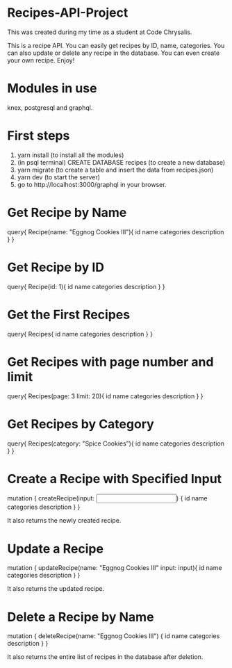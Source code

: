 # Recipes-API-Project
This was created during my time as a student at Code Chrysalis. 

This is a recipe API. You can easily get recipes by ID, name, categories. You can also update or delete any recipe in the database. You can even create your own recipe. Enjoy!

# Modules in use
knex, postgresql and graphql.

# First steps
1. yarn install (to install all the modules)
2. (in psql terminal) CREATE DATABASE recipes (to create a new database)
3. yarn migrate (to create a table and insert the data from recipes.json)
4. yarn dev (to start the server)
5. go to http://localhost:3000/graphql in your browser.

# Get Recipe by Name
query{
  Recipe(name: "Eggnog Cookies III"){
    id
    name
    categories
    description
  }
}

# Get Recipe by ID
query{
  Recipe(id: 1){
    id
    name
    categories
    description
  }
}

# Get the First Recipes
query{
  Recipes{
    id
    name
    categories
    description
  }
}

# Get Recipes with page number and limit
query{
  Recipes(page: 3 limit: 20){
    id
    name
    categories
    description
  }
}

# Get Recipes by Category
query{
  Recipes(category: "Spice Cookies"){
    id
    name
    categories
    description
  }
}

# Create a Recipe with Specified Input
mutation {
  createRecipe(input: <input>) {
    id
    name
    categories
    description
  }
}

It also returns the newly created recipe.

# Update a Recipe
mutation {
  updateRecipe(name: "Eggnog Cookies III" input: input){
    id
    name
    categories
    description
  }
}

It also returns the updated recipe.

# Delete a Recipe by Name
mutation {
  deleteRecipe(name: "Eggnog Cookies III") {
    id
    name
    categories
    description
  }
}

It also returns the entire list of recipes in the database after deletion.
